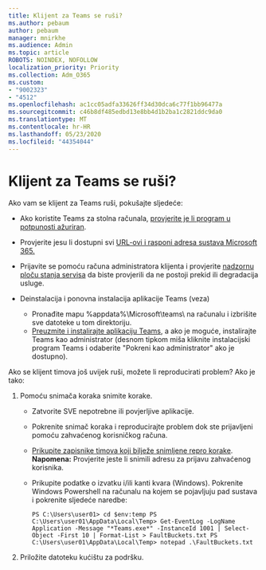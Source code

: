 ```yaml
---
title: Klijent za Teams se ruši?
ms.author: pebaum
author: pebaum
manager: mnirkhe
ms.audience: Admin
ms.topic: article
ROBOTS: NOINDEX, NOFOLLOW
localization_priority: Priority
ms.collection: Adm_O365
ms.custom:
- "9002323"
- "4512"
ms.openlocfilehash: ac1cc05adfa33626ff34d30dca6c77f1bb96477a
ms.sourcegitcommit: c46b8df485edbd13e8bb4d1b2ba1c2821ddc9da0
ms.translationtype: MT
ms.contentlocale: hr-HR
ms.lasthandoff: 05/23/2020
ms.locfileid: "44354044"
---
```

# <a name="teams-client-crashing"></a>Klijent za Teams se ruši?

Ako vam se klijent za Teams ruši, pokušajte sljedeće:

- Ako koristite Teams za stolna računala, [provjerite je li program u potpunosti ažuriran](https://support.office.com/article/Update-Microsoft-Teams-535a8e4b-45f0-4f6c-8b3d-91bca7a51db1).

- Provjerite jesu li dostupni svi [URL-ovi i rasponi adresa sustava Microsoft 365.](https://docs.microsoft.com/microsoftteams/connectivity-issues)

- Prijavite se pomoću računa administratora klijenta i provjerite [nadzornu ploču stanja servisa](https://docs.microsoft.com/office365/enterprise/view-service-health) da biste provjerili da ne postoji prekid ili degradacija usluge.

- Deinstalacija i ponovna instalacija aplikacije Teams (veza)
    - Pronađite mapu %appdata%\Microsoft\teams\ na računalu i izbrišite sve datoteke u tom direktoriju.
    - [Preuzmite i instalirajte aplikaciju Teams](https://www.microsoft.com/microsoft-365/microsoft-teams/group-chat-software#office-DesktopAppDownload-ofoushy), a ako je moguće, instalirajte Teams kao administrator (desnom tipkom miša kliknite instalacijski program Teams i odaberite "Pokreni kao administrator" ako je dostupno).

Ako se klijent timova još uvijek ruši, možete li reproducirati problem? Ako je tako:

1. Pomoću snimača koraka snimite korake.
    - Zatvorite SVE nepotrebne ili povjerljive aplikacije.
    - Pokrenite snimač koraka i reproducirajte problem dok ste prijavljeni pomoću zahvaćenog korisničkog računa.
    - [Prikupite zapisnike timova koji bilježe snimljene repro korake](https://docs.microsoft.com/microsoftteams/log-files). **Napomena:** Provjerite jeste li snimili adresu za prijavu zahvaćenog korisnika.
    - Prikupite podatke o izvatku i/ili kanti kvara (Windows). Pokrenite Windows Powershell na računalu na kojem se pojavljuju pad sustava i pokrenite sljedeće naredbe:

        `
        PS C:\Users\user01> cd $env:temp
        PS C:\Users\user01\AppData\Local\Temp> Get-EventLog -LogName Application -Message "*Teams.exe*" -InstanceId 1001 | Select-Object -First 10 | Format-List > FaultBuckets.txt
        PS C:\Users\user01\AppData\Local\Temp> notepad .\FaultBuckets.txt
        `
    
2. Priložite datoteku kućištu za podršku.
